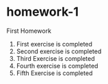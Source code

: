 # homework-1
First Homework

1. First exercise is completed
2. Second exercise is completed
3. Third Exercise is completed
4. Fourth exercise is completed
5. Fifth Exercise is completed